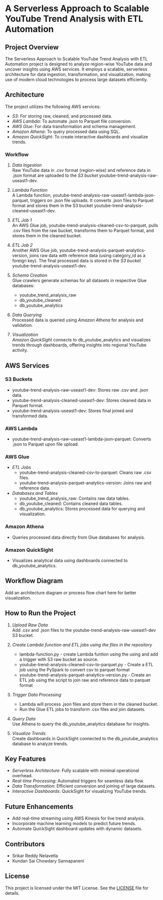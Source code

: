 # A Serverless Approach to Scalable YouTube Trend Analysis with ETL Automation

## Project Overview
The Serverless Approach to Scalable YouTube Trend Analysis with ETL Automation project is designed to analyze region-wise YouTube data and uncover insights using AWS services. It employs a scalable, serverless architecture for data ingestion, transformation, and visualization, making use of modern cloud technologies to process large datasets efficiently.

## Architecture

The project utilizes the following AWS services:
- *S3*: For storing raw, cleaned, and processed data.
- *AWS Lambda*: To automate .json to Parquet file conversion.
- *AWS Glue*: For data transformation and schema management.
- *Amazon Athena*: To query processed data using SQL.
- *Amazon QuickSight*: To create interactive dashboards and visualize trends.

### Workflow

1. *Data Ingestion*  
   Raw YouTube data in .csv format (region-wise) and reference data in .json format are uploaded to the *S3 bucket* youtube-trend-analysis-raw-useast1-dev.

2. *Lambda Function*  
   A Lambda function, youtube-trend-analysis-raw-useast1-lambda-json-parquet, triggers on .json file uploads. It converts .json files to Parquet format and stores them in the S3 bucket youtube-trend-analysis-cleaned-useast1-dev.

3. *ETL Job 1*  
   An AWS Glue job, youtube-trend-analysis-cleaned-csv-to-parquet, pulls .csv files from the raw bucket, transforms them to Parquet format, and stores them in the cleaned bucket.

4. *ETL Job 2*  
   Another AWS Glue job, youtube-trend-analysis-parquet-analytics-version, joins raw data with reference data (using category_id as a foreign key). The final processed data is stored in the *S3 bucket* youtube-trend-analysis-useast1-dev.

5. *Schema Creation*  
   Glue crawlers generate schemas for all datasets in respective Glue databases:
   - youtube_trend_analysis_raw
   - db_youtube_cleaned
   - db_youtube_analytics

6. *Data Querying*  
   Processed data is queried using *Amazon Athena* for analysis and validation.

7. *Visualization*  
   *Amazon QuickSight* connects to db_youtube_analytics and visualizes trends through dashboards, offering insights into regional YouTube activity.
   
## AWS Services

### S3 Buckets
- youtube-trend-analysis-raw-useast1-dev: Stores raw .csv and .json data.
- youtube-trend-analysis-cleaned-useast1-dev: Stores cleaned data in Parquet format.
- youtube-trend-analysis-useast1-dev: Stores final joined and transformed data.

### AWS Lambda
- youtube-trend-analysis-raw-useast1-lambda-json-parquet: Converts .json to Parquet upon file upload.

### AWS Glue
- *ETL Jobs*
  - youtube-trend-analysis-cleaned-csv-to-parquet: Cleans raw .csv files.
  - youtube-trend-analysis-parquet-analytics-version: Joins raw and reference data.
- *Databases and Tables*
  - youtube_trend_analysis_raw: Contains raw data tables.
  - db_youtube_cleaned: Contains cleaned data tables.
  - db_youtube_analytics: Stores processed data for querying and visualization.

### Amazon Athena
- Queries processed data directly from Glue databases for analysis.

### Amazon QuickSight
- Visualizes analytical data using dashboards connected to db_youtube_analytics.

## Workflow Diagram
Add an architecture diagram or process flow chart here for better visualization.

## How to Run the Project

1. *Upload Raw Data*  
   Add .csv and .json files to the youtube-trend-analysis-raw-useast1-dev S3 bucket.

2. *Create Lambda function and ETL jobs using the files in the repository*
   
    - lambda-function.py - create Lambda funtion using the using and add a trigger with S3 raw bucket as source.
    - youtube-trend-analysis-cleaned-csv-to-parquet.py - Create a ETL job using the PySpark to convert csv to parquet format
    - youtube-trend-analysis-parquet-analytics-version.py - Create an ETL job using the script to join raw and reference data to parquet format

3. *Trigger Data Processing*  
   - Lambda will process .json files and store them in the cleaned bucket.
   - Run the Glue ETL jobs to transform .csv files and join datasets.

4. *Query Data*  
   Use Athena to query the db_youtube_analytics database for insights.

6. *Visualize Trends*  
   Create dashboards in QuickSight connected to the db_youtube_analytics database to analyze trends.

## Key Features

- *Serverless Architecture*: Fully scalable with minimal operational overhead.
- *Real-time Processing*: Automated triggers for seamless data flow.
- *Data Transformation*: Efficient conversion and joining of large datasets.
- *Interactive Dashboards*: QuickSight for visualizing YouTube trends.

## Future Enhancements

- Add real-time streaming using AWS Kinesis for live trend analysis.
- Incorporate machine learning models to predict future trends.
- Automate QuickSight dashboard updates with dynamic datasets.

## Contributors

- Srikar Reddy Nelavetla
- Kundan Sai Chowdary Sannapaneni

## License
This project is licensed under the MIT License. See the [LICENSE](LICENSE) file for details.
